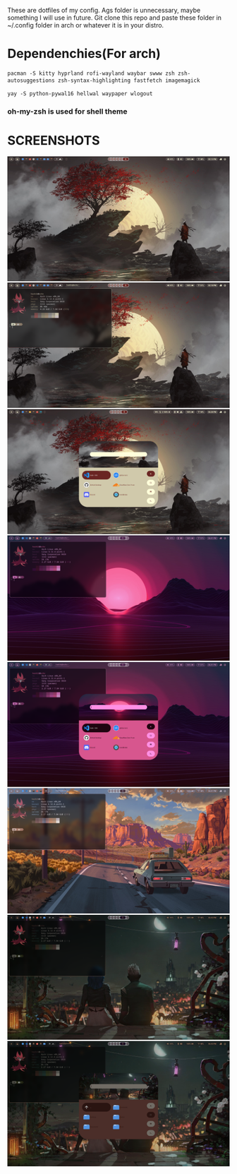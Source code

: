 These are dotfiles of my config. Ags folder is unnecessary, maybe something I will use in future.
Git clone this repo and paste these folder in ~/.config folder in arch or whatever it is in your distro.

# Dependenchies(For arch)

```
pacman -S kitty hyprland rofi-wayland waybar swww zsh zsh-autosuggestions zsh-syntax-highlighting fastfetch imagemagick
```

```
yay -S python-pywal16 hellwal waypaper wlogout
```

### oh-my-zsh is used for shell theme

# SCREENSHOTS

![screenshot](https://github.com/LynXHashib/dotfiles/blob/main/wallpaper/screenshots/20241212_14h13m41s_grim.png)
![screenshot2](https://github.com/LynXHashib/dotfiles/blob/main/wallpaper/screenshots/20241212_14h18m08s_grim.png)
![screenshot3](https://github.com/LynXHashib/dotfiles/blob/main/wallpaper/screenshots/ss3.png)
![screenshot4](https://github.com/LynXHashib/dotfiles/blob/main/wallpaper/screenshots/ss4.png)
![screenshot5](https://github.com/LynXHashib/dotfiles/blob/main/wallpaper/screenshots/ss5.png)
![screenshot6](https://github.com/LynXHashib/dotfiles/blob/main/wallpaper/screenshots/ss6.png)
![screenshot7](https://github.com/LynXHashib/dotfiles/blob/main/wallpaper/screenshots/ss7.png)
![screenshot8](https://github.com/LynXHashib/dotfiles/blob/main/wallpaper/screenshots/ss8.png)
